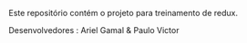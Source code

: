 Este repositório contém o projeto para treinamento de redux.

Desenvolvedores : Ariel Gamal & Paulo Victor